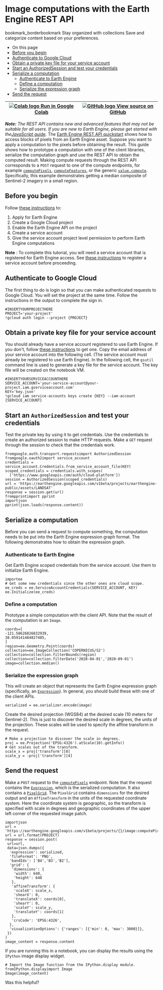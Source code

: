  
#  Image computations with the Earth Engine REST API 
bookmark_borderbookmark Stay organized with collections  Save and categorize content based on your preferences.
  * On this page
  * [Before you begin](https://developers.google.com/earth-engine/Earth_Engine_REST_API_compute_image#before_you_begin)
  * [Authenticate to Google Cloud](https://developers.google.com/earth-engine/Earth_Engine_REST_API_compute_image#authenticate_to_google_cloud)
  * [Obtain a private key file for your service account](https://developers.google.com/earth-engine/Earth_Engine_REST_API_compute_image#obtain_a_private_key_file_for_your_service_account)
  * [Start an AuthorizedSession and test your credentials](https://developers.google.com/earth-engine/Earth_Engine_REST_API_compute_image#start_an_authorizedsession_and_test_your_credentials)
  * [Serialize a computation](https://developers.google.com/earth-engine/Earth_Engine_REST_API_compute_image#serialize_a_computation)
    * [Authenticate to Earth Engine](https://developers.google.com/earth-engine/Earth_Engine_REST_API_compute_image#authenticate_to_earth_engine)
    * [Define a computation](https://developers.google.com/earth-engine/Earth_Engine_REST_API_compute_image#define_a_computation)
    * [Serialize the expression graph](https://developers.google.com/earth-engine/Earth_Engine_REST_API_compute_image#serialize_the_expression_graph)
  * [Send the request](https://developers.google.com/earth-engine/Earth_Engine_REST_API_compute_image#send_the_request)


[ ![Colab logo](https://developers.google.com/static/earth-engine/images/colab_logo_32px.png) Run in Google Colab ](https://colab.research.google.com/github/google/earthengine-community/blob/master/guides/linked/Earth_Engine_REST_API_compute_image.ipynb) |  [ ![GitHub logo](https://developers.google.com/static/earth-engine/images/GitHub-Mark-32px.png) View source on GitHub ](https://github.com/google/earthengine-community/blob/master/guides/linked/Earth_Engine_REST_API_compute_image.ipynb)  
---|---  
**_Note:_** _The REST API contains new and advanced features that may not be suitable for all users. If you are new to Earth Engine, please get started with the[JavaScript guide](https://developers.google.com/earth-engine/guides/getstarted)._
The [Earth Engine REST API quickstart](https://developers.google.com/earth-engine/reference/Quickstart) shows how to access blocks of pixels from an Earth Engine asset. Suppose you want to apply a computation to the pixels before obtaining the result. This guide shows how to prototype a computation with one of the client libraries, serialize the computation graph and use the REST API to obtain the computed result. Making compute requests through the REST API corresponds to a `POST` request to one of the compute endpoints, for example [`computePixels`](https://developers.google.com/earth-engine/reference/rest/v1beta/projects.image/computePixels), [`computeFeatures`](https://developers.google.com/earth-engine/reference/rest/v1beta/projects.table/computeFeatures), or the generic [`value.compute`](https://developers.google.com/earth-engine/reference/rest/v1beta/projects.value/compute). Specifically, this example demonstrates getting a median composite of Sentinel-2 imagery in a small region.
## Before you begin
Follow [these instructions](https://developers.google.com/earth-engine/cloud/earthengine_cloud_project_setup) to:
  1. Apply for Earth Engine
  2. Create a Google Cloud project
  3. Enable the Earth Engine API on the project
  4. Create a service account
  5. Give the service account project level permission to perform Earth Engine computations


**Note** : To complete this tutorial, you will need a service account that is registered for Earth Engine access. See [these instructions](https://developers.google.com/earth-engine/guides/service_account#register-the-service-account-to-use-earth-engine) to register a service account before proceeding.
## Authenticate to Google Cloud
The first thing to do is login so that you can make authenticated requests to Google Cloud. You will set the project at the same time. Follow the instructions in the output to complete the sign in.
```
#INSERTYOURPROJECTHERE
PROJECT='your-project'
!gcloud auth login --project {PROJECT}

```

## Obtain a private key file for your service account
You should already have a service account registered to use Earth Engine. If you don't, follow [these instructions](https://developers.google.com/earth-engine/guides/service_account#create-a-service-account) to get one. Copy the email address of your service account into the following cell. (The service account must already be registered to use Earth Engine). In the following cell, the `gsutil` command line is used to generate a key file for the service account. The key file will be created on the notebook VM.
```
#INSERTYOURSERVICEACCOUNTHERE
SERVICE_ACCOUNT='your-service-account@your-project.iam.gserviceaccount.com'
KEY='key.json'
!gcloud iam service-accounts keys create {KEY} --iam-account {SERVICE_ACCOUNT}

```

## Start an `AuthorizedSession` and test your credentials
Test the private key by using it to get credentials. Use the credentials to create an authorized session to make HTTP requests. Make a `GET` request through the session to check that the credentials work.
```
fromgoogle.auth.transport.requestsimport AuthorizedSession
fromgoogle.oauth2import service_account
credentials = service_account.Credentials.from_service_account_file(KEY)
scoped_credentials = credentials.with_scopes(
  ['https://www.googleapis.com/auth/cloud-platform'])
session = AuthorizedSession(scoped_credentials)
url = 'https://earthengine.googleapis.com/v1beta/projects/earthengine-public/assets/LANDSAT'
response = session.get(url)
frompprintimport pprint
importjson
pprint(json.loads(response.content))

```

## Serialize a computation
Before you can send a request to compute something, the computation needs to be put into the Earth Engine expression graph format. The following demonstrates how to obtain the expression graph.
### Authenticate to Earth Engine
Get Earth Engine scoped credentials from the service account. Use them to initialize Earth Engine.
```
importee
# Get some new credentials since the other ones are cloud scope.
ee_creds = ee.ServiceAccountCredentials(SERVICE_ACCOUNT, KEY)
ee.Initialize(ee_creds)

```

### Define a computation
Prototype a simple computation with the client API. Note that the result of the computation is an `Image`.
```
coords=[
-121.58626826832939,
38.059141484827485,
]
region=ee.Geometry.Point(coords)
collection=ee.ImageCollection('COPERNICUS/S2')
collection=collection.filterBounds(region)
collection=collection.filterDate('2020-04-01','2020-09-01')
image=collection.median()

```

### Serialize the expression graph
This will create an object that represents the Earth Engine expression graph (specifically, an [`Expression`](https://developers.google.com/earth-engine/reference/rest/v1beta/Expression)). In general, you should build these with one of the client APIs.
```
serialized = ee.serializer.encode(image)

```

Create the desired projection (WGS84) at the desired scale (10 meters for Sentinel-2). This is just to discover the desired scale in degrees, the units of the projection. These scales will be used to specify the affine transform in the request.
```
# Make a projection to discover the scale in degrees.
proj = ee.Projection('EPSG:4326').atScale(10).getInfo()
# Get scales out of the transform.
scale_x = proj['transform'][0]
scale_y = -proj['transform'][4]

```

## Send the request
Make a `POST` request to the [`computePixels`](https://developers.google.com/earth-engine/reference/rest/v1beta/projects.image/computePixels) endpoint. Note that the request contains the [`Expression`](https://developers.google.com/earth-engine/reference/rest/v1beta/Expression), which is the serialized computation. It also contains a [`PixelGrid`](https://developers.google.com/earth-engine/reference/rest/v1beta/PixelGrid). The `PixelGrid` contains `dimensions` for the desired output and an `AffineTransform` in the units of the requested coordinate system. Here the coordinate system is geographic, so the transform is specified with scale in degrees and geographic coordinates of the upper left corner of the requested image patch.
```
importjson
url = 'https://earthengine.googleapis.com/v1beta/projects/{}/image:computePixels'
url = url.format(PROJECT)
response = session.post(
 url=url,
 data=json.dumps({
  'expression': serialized,
  'fileFormat': 'PNG',
  'bandIds': ['B4','B3','B2'],
  'grid': {
   'dimensions': {
    'width': 640,
    'height': 640
   },
   'affineTransform': {
    'scaleX': scale_x,
    'shearX': 0,
    'translateX': coords[0],
    'shearY': 0,
    'scaleY': scale_y,
    'translateY': coords[1]
   },
   'crsCode': 'EPSG:4326',
  },
  'visualizationOptions': {'ranges': [{'min': 0, 'max': 3000}]},
 })
)
image_content = response.content

```

If you are running this in a notebook, you can display the results using the `IPython` image display widget.
```
# Import the Image function from the IPython.display module.
fromIPython.displayimport Image
Image(image_content)

```

Was this helpful?

